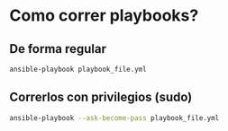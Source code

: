 # Como correr playbooks?

## De forma regular

```bash
ansible-playbook playbook_file.yml
```

## Correrlos con privilegios (sudo)

```bash
ansible-playbook --ask-become-pass playbook_file.yml
```